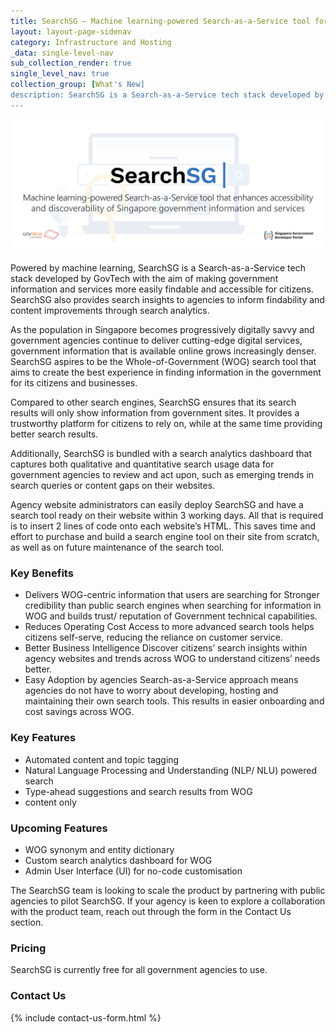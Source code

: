 ```yaml
---
title: SearchSG – Machine learning-powered Search-as-a-Service tool for enhanced accessibility and discoverability
layout: layout-page-sidenav
category: Infrastructure and Hosting
_data: single-level-nav
sub_collection_render: true
single_level_nav: true
collection_group: [What's New]
description: SearchSG is a Search-as-a-Service tech stack developed by GovTech that lets citizens discover and access government information and services more easily. Learn more!
---
```


![SearchSG banner](/assets/img/SearchSG-HeaderBanner-v1A.png)

Powered by machine learning, SearchSG is a Search-as-a-Service tech stack developed by GovTech with the aim of making government information and services more easily findable and accessible for citizens. SearchSG also provides search insights to agencies to inform findability and content improvements through search analytics.

As the population in Singapore becomes progressively digitally savvy and government agencies continue to deliver cutting-edge digital services, government information that is available online grows increasingly denser. SearchSG aspires to be the Whole-of-Government (WOG) search tool that aims to create the best experience in finding information in the government for its citizens and businesses.

Compared to other search engines, SearchSG ensures that its search results will only show information from government sites. It provides a trustworthy platform for citizens to rely on, while at the same time providing better search results. 

Additionally, SearchSG is bundled with a search analytics dashboard that captures both qualitative and quantitative search usage data for government agencies to review and act upon, such as emerging trends in search queries or content gaps on their websites.

Agency website administrators can easily deploy SearchSG and have a search tool ready on their website within 3 working days. All that is required is to insert 2 lines of code onto each website’s HTML. This saves time and effort to purchase and build a search engine tool on their site from scratch, as well as on future maintenance of the search tool.

### Key Benefits  

- Delivers WOG-centric information that users are searching for
Stronger credibility than public search engines when searching for information in WOG and builds trust/ reputation of Government technical capabilities.
- Reduces Operating Cost
Access to more advanced search tools helps citizens self-serve, reducing the reliance on customer service.
- Better Business Intelligence
Discover citizens’ search insights within agency websites and trends across WOG to understand citizens’ needs better. 
- Easy Adoption by agencies
Search-as-a-Service approach means agencies do not have to worry about developing, hosting and maintaining their own search tools. This results in easier onboarding and cost savings across WOG.

### Key Features

- Automated content and topic tagging 
- Natural Language Processing and Understanding (NLP/ NLU) powered search
- Type-ahead suggestions and search results from WOG 
- content only

### Upcoming Features

- WOG synonym and entity dictionary
- Custom search analytics dashboard for WOG 
- Admin User Interface (UI) for no-code customisation

The SearchSG team is looking to scale the product by partnering with public agencies to pilot SearchSG. If your agency is keen to explore a collaboration with the product team, reach out through the form in the Contact Us section.

### Pricing

SearchSG is currently free for all government agencies to use. 

### Contact Us

{% include contact-us-form.html %} 
